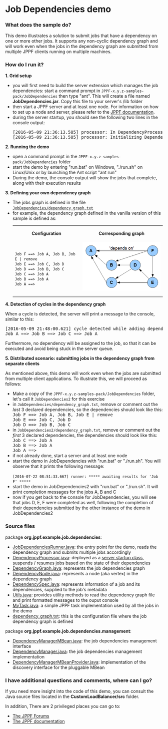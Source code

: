 # Job Dependencies demo

<h3>What does the sample do?</h3>
<p>This demo illustrates a solution to submit jobs that have a dependency on one or more other jobs.
It supports any non-cyclic dependency graph and will work even when the jobs in the dependency graph are submitted from multiple JPPF clients running on multiple machines.

<h3>How do I run it?</h3>
<p style="font-weight: bold">1. Grid setup
<ul class="samplesList">
  <li>you will first need to build the server extension which manages the job dependencies: start a command prompt in <code>JPPF-x.y.z-samples-pack/JobDependencies</code> then type "ant".
  This will create a file named <b>JobDependencies.jar</b>. Copy this file to your server's /lib folder</li>
  <li>then start a JPPF server and at least one node. For information on how to set up a node and server, please refer to the <a href="https://www.jppf.org/doc/6.0/index.php?title=Introduction">JPPF documentation</a>.</li>
  <li>during the server startup, you should see the following two lines in the console output:
<pre class="prettyprint lang-regex">[2016-05-09 21:36:13.585] processor: In DependencyProcessor()
[2016-05-09 21:36:13.585] processor: Initializing DependencyProcessor</pre>
  </li>
</ul>
<p><b>2. Running the demo</b>
<ul class="samplesList">
  <li>open a command prompt in the <code>JPPF-x.y.z-samples-pack/JobDependencies</code> folder</li>
  <li>start the demo by entering "run.bat" on Windows, "./run.sh" on Linux/Unix or by launching the Ant script "ant run"</li>
  <li>During the demo, the console output will show the jobs that complete, along with their execution results</li>
</ul>
<p><b>3. Defining your own dependency graph</b>
<ul class="samplesList">
  <li>The jobs graph is defined in the file <a href="dependency_graph.txt.html"><code>JobDependencies/dependency_graph.txt</code></a></li>
  <li>for example, the dependency graph defined in the vanilla version of this sample is defined as:<br>
    <table border="0" cellpadding="5" style="width: 100%">
    <tr>
      <td align="center" valign="top"><p style="font-weight: bold;">Configuration</td>
      <td align="center" valign="top"><p style="font-weight: bold">Corresponding graph</td>
    </tr>
    <tr>
      <td align="left" valign="center">
<pre class="prettyprint lang-regex"><code>
Job F ==> Job A, Job B, Job E | remove
Job E ==> Job C, Job D
Job D ==> Job B, Job C
Job C ==> Job A
Job B ==> Job A
Job A ==><br>
</code></pre>
      </td>
      <td align="center" valign="top"><img src="data/DependenciesGraph.gif"/></td>
    </tr>
    </table>
  </li>
</ul>
<p><b>4. Detection of cycles in the dependency graph</b>
<p>When a cycle is detected, the server will print a message to the console, similar to this:
<pre class="prettyprint lang-regex">
[2016-05-09 21:48:00.621] cycle detected while adding dependency 'Job C' to 'Job A' :
Job A ==> Job B ==> Job C ==> Job A
</pre>
Furthermore, no dependency will be assigned to the job, so that it can be executed and avoid being stuck in the server queue.

<p><b>5. Distributed scenario: submitting jobs in the dependency graph from separate clients</b>
<p>As mentioned above, this demo will work even when the jobs are submitted from multiple client applications. To illustrate this, we will proceed as follows:
<ul class="samplesList">
  <li>Make a copy of the <code>JPPF-x.y.z-samples-pack/JobDependencies</code> folder, let's call it <code>JobDependencies2</code> for this exercise</li>
  <li>in <code>JobDependencies/dependency_graph.txt</code>, remove or comment out the <i>last</i> 3 declared dependencies, so the dependencies should look like this:
<pre class="prettyprint lang-regex" style="margin: 0px">Job F ==> Job A, Job B, Job E | remove
Job E ==> Job C, Job D
Job D ==> Job B, Job C
</pre>
  </li>
  <li>in <code>JobDependencies2/dependency_graph.txt</code>, remove or comment out the <i>first</i> 3 declared dependencies, the dependencies should look like this:
<pre class="prettyprint lang-regex" style="margin: 0px">Job C ==> Job A
Job B ==> Job A
Job A ==>
</pre>
  </li>
  <li>if not already done, start a server and at least one node</li>
  <li>start the demo in JobDependencies with "run.bat" or "./run.sh". You will observe that it prints the following message:
<pre class="prettyprint lang-regex" style="margin: 0px"><code>
[2016-07-22 08:51:33.667] runner: ***** awaiting results for 'Job F' *****
</code></pre>
  </li>
  <li>start the demo in JobDependencies2 with "run.bat" or "./run.sh". It will print completion messages for the jobs A, B and C</li>
  <li>now if you get back to the console for JobDependencies, you will see that jobs D, E, F were completed as well, following the completion of their dependencies submitted by the other instance of the demo in JobDependencies2</li>
</ul>

<h3>Source files</h3>
<p>package <b>org.jppf.example.job.dependencies</b>:
<ul class="samplesList">
  <li><a href="src/org/jppf/example/job/dependencies/JobDependenciesRunner.java">JobDependenciesRunner.java</a>: the entry point for the demo, reads the dependency graph and submits multiple jobs accordingly</li>
  <li><a href="src/org/jppf/example/job/dependencies/DependencyProcessor.java">DependencyProcessor.java<a/>: deployed as a <a href="https://www.jppf.org/doc/6.0/index.php?title=JPPF_startup_classes#Server_startup_classes">server startup class</a>,
  suspends / resumes jobs based on the state of their dependencies</li>
  <li><a href="src/org/jppf/example/job/dependencies/DependencyGraph.java">DependencyGraph.java</a>: represents the job dependencies graph</li>
  <li><a href="src/org/jppf/example/job/dependencies/DependencyNode.java">DependencyNode.java</a>: represents a node (aka vertex) in the dependency graph</li>
  <li><a href="src/org/jppf/example/job/dependencies/DependencySpec.java">DependencySpec.java</a>: represents information of a job and its dependencies, supplied to the job's metadata</li>
  <li><a href="src/org/jppf/example/job/dependencies/Utils.java">Utils.java</a>: provides utility methods to read the dependency graph file and print formatted messages to the ouput console</li>
  <li><a href="src/org/jppf/example/job/dependencies/MyTask.java">MyTask.java</a>: a simple JPPF task implementation used by all the jobs in the demo</li>
  <li><a href="dependency_graph.txt.html">dependency_graph.txt</a>: this is the configuration file where the job dependency graph is defined</li>
</ul>
<p>package <b>org.jppf.example.job.dependencies.management</b>:
<ul class="samplesList">
  <li><a href="src/org/jppf/example/job/dependencies/management/DependencyManagerMBean.java">DependencyManagerMBean.java</a>: the job dependencies management interface</li>
  <li><a href="src/org/jppf/example/job/dependencies/management/DependencyManager.java">DependencyManager.java</a>: the job dependencies management implementation</li>
  <li><a href="src/org/jppf/example/job/dependencies/management/DependencyManagerMBeanProvider.java">DependencyManagerMBeanProvider.java</a>: implementation of the discovery interface for the pluggable MBean</li>
</ul>

<h3>I have additional questions and comments, where can I go?</h3>
<p>If you need more insight into the code of this demo, you can consult the Java source files located in the <b>CustomLoadBalancer/src</b> folder.
<p>In addition, There are 2 privileged places you can go to:
<ul>
  <li><a href="https://www.jppf.org/forums"/>The JPPF Forums</a></li>
  <li><a href="https://www.jppf.org/doc/6.0/">The JPPF documentation</a></li>
</ul>

